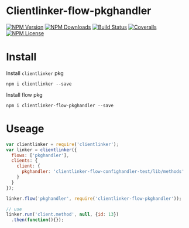 Clientlinker-flow-pkghandler
============================

[![NPM Version][npm-image]][npm-url]
[![NPM Downloads][downloads-image]][npm-url]
[![Build Status][travis-image]][travis-url]
[![Coveralls][coveralls-image]][coveralls-url]
[![NPM License][license-image]][npm-url]


# Install

Install `clientlinker` pkg

```shell
npm i clientlinker --save
```

Install flow pkg

```shell
npm i clientlinker-flow-pkghandler --save
```


# Useage

```javascript
var clientlinker = require('clientlinker');
var linker = clientlinker({
  flows: ['pkghandler'],
  clients: {
    client: {
      pkghandler: 'clientlinker-flow-confighandler-test/lib/methods'
    }
  }
});

linker.flow('pkghandler', require('clientlinker-flow-pkghandler'));

// use
linker.run('client.method', null, {id: 13})
  .then(function(){});
```


[npm-image]: http://img.shields.io/npm/v/clientlinker-flow-pkghandler.svg
[downloads-image]: http://img.shields.io/npm/dm/clientlinker-flow-pkghandler.svg
[npm-url]: https://www.npmjs.org/package/clientlinker-flow-pkghandler
[travis-image]: http://img.shields.io/travis/Bacra/node-clientlinker-flow-pkghandler/master.svg?label=linux
[travis-url]: https://travis-ci.org/Bacra/node-clientlinker-flow-pkghandler
[coveralls-image]: https://img.shields.io/coveralls/Bacra/node-clientlinker-flow-pkghandler.svg
[coveralls-url]: https://coveralls.io/github/Bacra/node-clientlinker-flow-pkghandler
[license-image]: http://img.shields.io/npm/l/clientlinker-flow-pkghandler.svg
